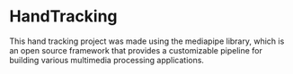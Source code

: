 # HandTracking
This hand tracking project was made using the mediapipe library, which is an open source framework that provides a customizable pipeline for building various multimedia processing applications.

